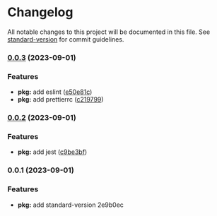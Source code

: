 # Changelog

All notable changes to this project will be documented in this file. See [standard-version](https://github.com/conventional-changelog/standard-version) for commit guidelines.

### [0.0.3](https://github.com/chalermporn/ng-16-demo/compare/v0.0.2...v0.0.3) (2023-09-01)


### Features

* **pkg:** add eslint ([e50e81c](https://github.com/chalermporn/ng-16-demo/commit/e50e81c1bf82c37d31364248a2ada0b1c1c7fe8e))
* **pkg:** add prettierrc ([c219799](https://github.com/chalermporn/ng-16-demo/commit/c21979958ad0d4b6a69b608d5d207a597da6c506))

### [0.0.2](https://github.com/chalermporn/ng-16-demo/compare/v0.0.1...v0.0.2) (2023-09-01)

### Features

- **pkg:** add jest ([c9be3bf](https://github.com/chalermporn/ng-16-demo/commit/c9be3bf6104b2ae63d0033323f718d8a891185be))

### 0.0.1 (2023-09-01)

### Features

- **pkg:** add standard-version 2e9b0ec
